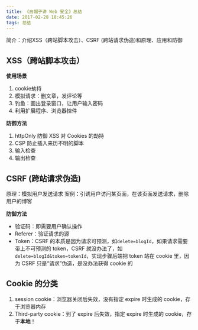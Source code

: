 ```yaml
---
title: 《白帽子讲 Web 安全》总结
date: 2017-02-28 18:45:26
tags: 总结
---
```

简介：介绍XSS（跨站脚本攻击）、CSRF (跨站请求伪造)和原理、应用和防御
<!-- more -->

## XSS（跨站脚本攻击）
**使用场景**
1. cookie劫持
2. 模拟请求：删文章，发评论等
3. 钓鱼：画出登录窗口，让用户输入密码
4. 利用扩展程序、浏览器控件

**防御方法**
1. httpOnly 防御 XSS 对 Cookies 的劫持
2. CSP 防止插入来历不明的脚本
3. 输入检查
4. 输出检查

## CSRF (跨站请求伪造)
原理：模拟用户发送请求
案例：引诱用户访问某页面，在该页面发送请求，删除用户的博客

**防御方法**
* 验证码：即需要用户确认操作
* Referer：验证请求的源
* Token：CSRF 的本质是因为请求可预测，如`delete=blogId`，如果请求需要带上不可预测的 token，CSRF 就没办法了，如`delete=blogId&token=tokenId`，实现步骤后端把 token 站在 cookie 里，因为 CSRF 只是“请求”伪造，是没办法获得 cookie 的

## Cookie 的分类
1. session cookie：浏览器关闭后失效，没有指定 expire 时生成的 cookie，存于浏览器内存
2. Third-party cookie：到了 expire 后失效，指定 expire 时生成的 cookie，存于**本地**！
